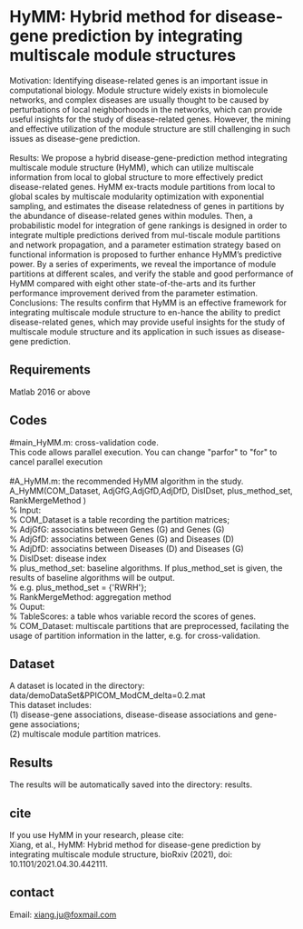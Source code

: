 # HyMM: Hybrid method for disease-gene prediction by integrating multiscale module structures
Motivation: Identifying disease-related genes is an important issue in computational biology. Module structure widely exists in biomolecule networks, and complex diseases are usually thought to be caused by perturbations of local neighborhoods in the networks, which can provide useful insights for the study of disease-related genes. However, the mining and effective utilization of the module structure are still challenging in such issues as disease-gene prediction.<br>    
Results: We propose a hybrid disease-gene-prediction method integrating multiscale module structure (HyMM), which can utilize multiscale information from local to global structure to more effectively predict disease-related genes. HyMM ex-tracts module partitions from local to global scales by multiscale modularity optimization with exponential sampling, and estimates the disease relatedness of genes in partitions by the abundance of disease-related genes within modules. Then, a probabilistic model for integration of gene rankings is designed in order to integrate multiple predictions derived from mul-tiscale module partitions and network propagation, and a parameter estimation strategy based on functional information is proposed to further enhance HyMM’s predictive power. By a series of experiments, we reveal the importance of module partitions at different scales, and verify the stable and good performance of HyMM compared with eight other state-of-the-arts and its further performance improvement derived from the parameter estimation.<br> 
Conclusions: The results confirm that HyMM is an effective framework for integrating multiscale module structure to en-hance the ability to predict disease-related genes, which may provide useful insights for the study of multiscale module structure and its application in such issues as disease-gene prediction. <br> 


## Requirements
Matlab 2016 or above   


## Codes 
#main_HyMM.m: cross-validation code.  <br>
This code allows parallel execution. You can change "parfor" to "for" to cancel parallel execution  <br>
 <br>
#A_HyMM.m: the recommended HyMM algorithm in the study. <br>
A_HyMM(COM_Dataset, AdjGfG,AdjGfD,AdjDfD, DisIDset, plus_method_set, RankMergeMethod  )   
% Input:  <br>
% COM_Dataset is a table recording the partition matrices; <br>
% AdjGfG: associatins between Genes (G) and Genes (G)   <br>
% AdjGfD: associatins between Genes (G) and Diseases (D)  <br>
% AdjDfD: associatins between Diseases (D) and Diseases (G)  <br>
% DisIDset: disease index  <br>
% plus_method_set: baseline algorithms. If plus_method_set is given, the results of baseline algorithms will be output.   <br>
% e.g. plus_method_set = {'RWRH'};  <br>
% RankMergeMethod: aggregation method <br>
% Ouput: <br>
% TableScores: a table whos variable record the scores of genes. <br>
% COM_Dataset: multiscale partitions that are preprocessed, facilating the usage of partition information in the latter, e.g. for cross-validation.  <br>


## Dataset
A dataset is located in the directory: data/demoDataSet&PPICOM_ModCM_delta=0.2.mat<br>
This dataset includes: <br>
(1) disease-gene associations, disease-disease associations and gene-gene associations;  <br>
(2) multiscale module partition matrices. <br>


## Results 
The results will be automatically saved into the directory: results.  

## cite
If you use HyMM in your research, please cite: <br>
Xiang, et al., HyMM: Hybrid method for disease-gene prediction by integrating multiscale module structure, bioRxiv (2021), doi: 10.1101/2021.04.30.442111.


## contact<br>
Email: xiang.ju@foxmail.com 


 

